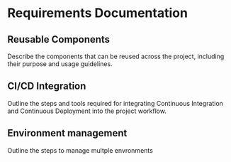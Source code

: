 # Requirements Documentation

## Reusable Components

Describe the components that can be reused across the project, including their purpose and usage guidelines.

## CI/CD Integration

Outline the steps and tools required for integrating Continuous Integration and Continuous Deployment into the project workflow.
## Environment management

Outline the steps to manage multple envronments

